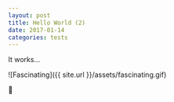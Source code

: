 ```yaml
---
layout: post
title: Hello World (2)
date: 2017-01-14
categories: tests
---
```


It works...

![Fascinating]({{ site.url }}/assets/fascinating.gif)

:tada:


